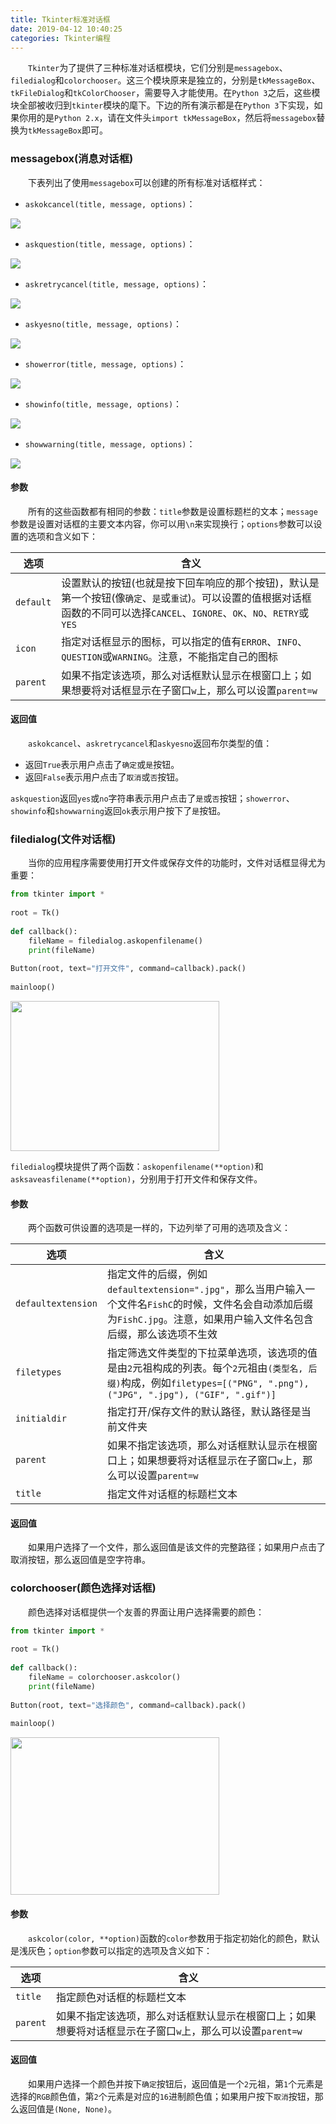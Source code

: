 ```yaml
---
title: Tkinter标准对话框
date: 2019-04-12 10:40:25
categories: Tkinter编程
---
```

&emsp;&emsp;`Tkinter`为了提供了三种标准对话框模块，它们分别是`messagebox`、`filedialog`和`colorchooser`。这三个模块原来是独立的，分别是`tkMessageBox`、`tkFileDialog`和`tkColorChooser`，需要导入才能使用。在`Python 3`之后，这些模块全部被收归到`tkinter`模块的麾下。下边的所有演示都是在`Python 3`下实现，如果你用的是`Python 2.x`，请在文件头`import tkMessageBox`，然后将`messagebox`替换为`tkMessageBox`即可。
<!--more-->

### messagebox(消息对话框)

&emsp;&emsp;下表列出了使用`messagebox`可以创建的所有标准对话框样式：

- `askokcancel(title, message, options)`：

<img src="./Tkinter标准对话框/1.png">

- `askquestion(title, message, options)`：

<img src="./Tkinter标准对话框/2.png">

- `askretrycancel(title, message, options)`：

<img src="./Tkinter标准对话框/3.png">

- `askyesno(title, message, options)`：

<img src="./Tkinter标准对话框/4.png">

- `showerror(title, message, options)`：

<img src="./Tkinter标准对话框/5.png">

- `showinfo(title, message, options)`：

<img src="./Tkinter标准对话框/6.png">

- `showwarning(title, message, options)`：

<img src="./Tkinter标准对话框/7.png">

#### 参数

&emsp;&emsp;所有的这些函数都有相同的参数：`title`参数是设置标题栏的文本；`message`参数是设置对话框的主要文本内容，你可以用`\n`来实现换行；`options`参数可以设置的选项和含义如下：

选项      | 含义
----------|-----
`default` | 设置默认的按钮(也就是按下回车响应的那个按钮)，默认是第一个按钮(像`确定`、`是`或`重试`)。可以设置的值根据对话框函数的不同可以选择`CANCEL`、`IGNORE`、`OK`、`NO`、`RETRY`或`YES`
`icon`    | 指定对话框显示的图标，可以指定的值有`ERROR`、`INFO`、`QUESTION`或`WARNING`。注意，不能指定自己的图标
`parent`  | 如果不指定该选项，那么对话框默认显示在根窗口上；如果想要将对话框显示在子窗口`w`上，那么可以设置`parent=w`

#### 返回值

&emsp;&emsp;`askokcancel`、`askretrycancel`和`askyesno`返回布尔类型的值：

- 返回`True`表示用户点击了`确定`或`是`按钮。
- 返回`False`表示用户点击了`取消`或`否`按钮。

`askquestion`返回`yes`或`no`字符串表示用户点击了`是`或`否`按钮；`showerror`、`showinfo`和`showwarning`返回`ok`表示用户按下了`是`按钮。

### filedialog(文件对话框)

&emsp;&emsp;当你的应用程序需要使用打开文件或保存文件的功能时，文件对话框显得尤为重要：

``` python
from tkinter import *
​
root = Tk()
​
def callback():
    fileName = filedialog.askopenfilename()
    print(fileName)
​
Button(root, text="打开文件", command=callback).pack()
​
mainloop()
```

<img src="./Tkinter标准对话框/8.jpg" height="240" width="334">

`filedialog`模块提供了两个函数：`askopenfilename(**option)`和`asksaveasfilename(**option)`，分别用于打开文件和保存文件。

#### 参数

&emsp;&emsp;两个函数可供设置的选项是一样的，下边列举了可用的选项及含义：

选项               | 含义
-------------------|-----
`defaultextension` | 指定文件的后缀，例如`defaultextension=".jpg"`，那么当用户输入一个文件名`FishC`的时候，文件名会自动添加后缀为`FishC.jpg`。注意，如果用户输入文件名包含后缀，那么该选项不生效
`filetypes`        | 指定筛选文件类型的下拉菜单选项，该选项的值是由`2`元祖构成的列表。每个`2`元祖由`(类型名, 后缀)`构成，例如`filetypes=[("PNG", ".png"), ("JPG", ".jpg"), ("GIF", ".gif")]`
`initialdir`       | 指定打开/保存文件的默认路径，默认路径是当前文件夹
`parent`           | 如果不指定该选项，那么对话框默认显示在根窗口上；如果想要将对话框显示在子窗口`w`上，那么可以设置`parent=w`
`title`            | 指定文件对话框的标题栏文本

#### 返回值

&emsp;&emsp;如果用户选择了一个文件，那么返回值是该文件的完整路径；如果用户点击了取消按钮，那么返回值是空字符串。

### colorchooser(颜色选择对话框)

&emsp;&emsp;颜色选择对话框提供一个友善的界面让用户选择需要的颜色：

``` python
from tkinter import *
​
root = Tk()
​
def callback():
    fileName = colorchooser.askcolor()
    print(fileName)
​
Button(root, text="选择颜色", command=callback).pack()
​
mainloop()
```

<img src="./Tkinter标准对话框/9.jpg" height="252" width="334">

#### 参数

&emsp;&emsp;`askcolor(color, **option)`函数的`color`参数用于指定初始化的颜色，默认是浅灰色；`option`参数可以指定的选项及含义如下：

选项     | 含义
---------|-----
`title`  | 指定颜色对话框的标题栏文本
`parent` | 如果不指定该选项，那么对话框默认显示在根窗口上；如果想要将对话框显示在子窗口`w`上，那么可以设置`parent=w`

#### 返回值

&emsp;&emsp;如果用户选择一个颜色并按下`确定`按钮后，返回值是一个`2`元祖，第`1`个元素是选择的`RGB`颜色值，第`2`个元素是对应的`16`进制颜色值；如果用户按下`取消`按钮，那么返回值是`(None, None)`。